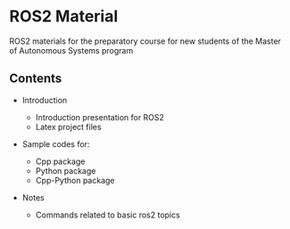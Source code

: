 # ROS2 Material
ROS2 materials for the preparatory course for new students of the Master of Autonomous Systems program

## Contents

- Introduction
  - Introduction presentation for ROS2
  - Latex project files

- Sample codes for:
  - Cpp package
  - Python package
  - Cpp-Python package

- Notes
  - Commands related to basic ros2 topics